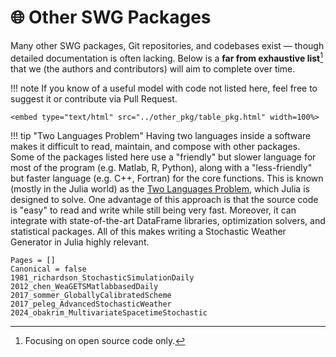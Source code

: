 # 🌐 Other SWG Packages

Many other SWG packages, Git repositories, and codebases exist — though detailed documentation is often lacking.
Below is a **far from exhaustive list**[^1] that we (the authors and contributors) will aim to complete over time.

[^1]: Focusing on open source code only.

!!! note
    If you know of a useful model with code not listed here, feel free to suggest it or contribute via Pull Request.

```@raw html
<embed type="text/html" src="../other_pkg/table_pkg.html" width=100%>
```

!!! tip "Two Languages Problem"
    Having two languages inside a software makes it difficult to read, maintain, and compose with other packages.
    Some of the packages listed here use a "friendly" but slower language for most of the program (e.g. Matlab, R, Python), along with a "less-friendly" but faster language (e.g. C++, Fortran) for the core functions.
    This is known (mostly in the Julia world) as the [Two Languages Problem](https://juliadatascience.io/julia_accomplish), which Julia is designed to solve. One advantage of this approach is that the source code is "easy" to read and write while still being very fast. Moreover, it can integrate with state-of-the-art DataFrame libraries, optimization solvers, and statistical packages. All of this makes writing a Stochastic Weather Generator in Julia highly relevant.

```@bibliography
Pages = []
Canonical = false
1981_richardson_StochasticSimulationDaily
2012_chen_WeaGETSMatlabbasedDaily
2017_sommer_GloballyCalibratedScheme
2017_peleg_AdvancedStochasticWeather
2024_obakrim_MultivariateSpacetimeStochastic
```
